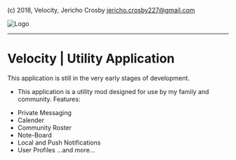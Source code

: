 (c) 2018, Velocity, Jericho Crosby <jericho.crosby227@gmail.com>

![Logo](https://i.imgur.com/v2Wxz8E.png) 

- - - -
# Velocity | Utility Application

This application is still in the very early stages of development.
- This application is a utility mod designed for use by my family and community.
Features:
* Private Messaging
* Calender
* Community Roster
* Note-Board
* Local and Push Notifications
* User Profiles
...and more...
